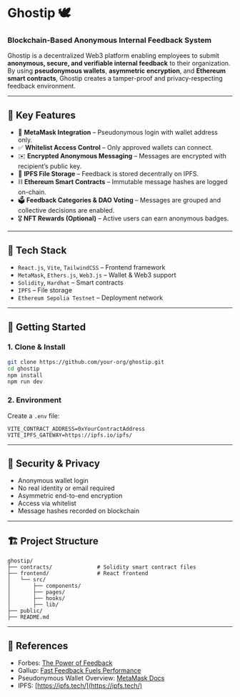 # Ghostip 🕊️  
### Blockchain-Based Anonymous Internal Feedback System

Ghostip is a decentralized Web3 platform enabling employees to submit **anonymous, secure, and verifiable internal feedback** to their organization. By using **pseudonymous wallets**, **asymmetric encryption**, and **Ethereum smart contracts**, Ghostip creates a tamper-proof and privacy-respecting feedback environment.

---

## 🔑 Key Features

- 🦊 **MetaMask Integration** – Pseudonymous login with wallet address only.
- ✅ **Whitelist Access Control** – Only approved wallets can connect.
- ✉️ **Encrypted Anonymous Messaging** – Messages are encrypted with recipient’s public key.
- 🧾 **IPFS File Storage** – Feedback is stored decentrally on IPFS.
- ⛓️ **Ethereum Smart Contracts** – Immutable message hashes are logged on-chain.
- 🗳️ **Feedback Categories & DAO Voting** – Messages are grouped and collective decisions are enabled.
- 🎖️ **NFT Rewards (Optional)** – Active users can earn anonymous badges.

---

## 🧰 Tech Stack

- `React.js`, `Vite`, `TailwindCSS` – Frontend framework
- `MetaMask`, `Ethers.js`, `Web3.js` – Wallet & Web3 support
- `Solidity`, `Hardhat` – Smart contracts
- `IPFS` – File storage
- `Ethereum Sepolia Testnet` – Deployment network

---

## 🚀 Getting Started

### 1. Clone & Install

```bash
git clone https://github.com/your-org/ghostip.git
cd ghostip
npm install
npm run dev
```

### 2. Environment

Create a `.env` file:

```env
VITE_CONTRACT_ADDRESS=0xYourContractAddress
VITE_IPFS_GATEWAY=https://ipfs.io/ipfs/
```

---

## 🔐 Security & Privacy

- Anonymous wallet login
- No real identity or email required
- Asymmetric end-to-end encryption
- Access via whitelist
- Message hashes recorded on blockchain

---

## 🏗️ Project Structure

```
ghostip/
├── contracts/              # Solidity smart contract files
├── frontend/               # React frontend
│   └── src/
│       ├── components/
│       ├── pages/
│       ├── hooks/
│       ├── lib/
├── public/
├── README.md
```

---


## 📌 References

- Forbes: [The Power of Feedback](https://www.forbes.com/councils/forbesbusinesscouncil/2024/07/18/the-power-of-feedback-a-catalyst-for-growth-in-leadership-and-employee-development/)
- Gallup: [Fast Feedback Fuels Performance](https://www.gallup.com/workplace/357764/fast-feedback-fuels-performance.aspx)
- Pseudonymous Wallet Overview: [MetaMask Docs](https://docs.metamask.io/)
- IPFS: [https://ipfs.tech/](https://ipfs.tech/)
